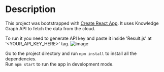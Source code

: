 # Description

This project was bootstrapped with [Create React App](https://github.com/facebook/create-react-app).
It uses Knowledge Graph API to fetch the data from the cloud.

To run it you need to generate API key and paste it inside 'Result.js' at '<YOUR_API_KEY_HERE>' tag.
![image](https://user-images.githubusercontent.com/94903454/183358804-097efcff-537d-4654-9b8a-75f87281e210.png)

Go to the project directory and run `npm install` to install all the dependencies.\
Run `npm start` to run the app in development mode.
